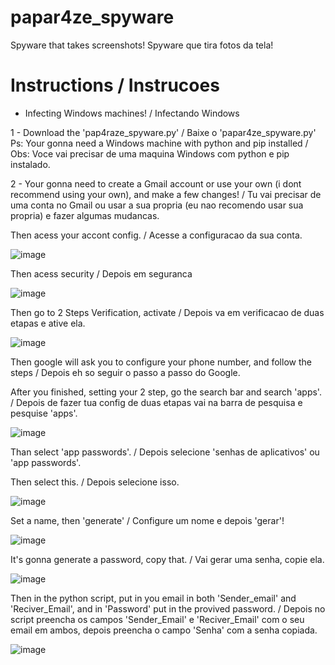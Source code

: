# papar4ze_spyware
Spyware that takes screenshots! Spyware que tira fotos da tela!


# Instructions / Instrucoes

- Infecting Windows machines! / Infectando Windows

1 - Download the 'pap4raze_spyware.py' / Baixe o 'papar4ze_spyware.py'
Ps: Your gonna need a Windows machine with python and pip installed / Obs: Voce vai precisar de uma maquina Windows com python e pip instalado.

2 - Your gonna need to create a Gmail account or use your own (i dont recommend using your own), and make a few changes! /  Tu vai precisar de uma conta no Gmail ou usar a sua propria (eu nao recomendo usar sua propria) e fazer algumas mudancas.

Then acess your accont config. /  Acesse a configuracao da sua conta.

![image](https://github.com/gr3yhatsk/papar4ze_spyware/assets/45762153/81719841-561d-4e6a-a5a4-1bbf6ab885c3)

Then acess security / Depois em seguranca

![image](https://github.com/gr3yhatsk/papar4ze_spyware/assets/45762153/cc2d7ab2-83ea-4181-8996-4914df043444)

Then go to 2 Steps Verification, activate / Depois va em verificacao de duas etapas e ative ela.

![image](https://github.com/gr3yhatsk/papar4ze_spyware/assets/45762153/ab893703-93cc-4043-9d2c-0c72c8ca7f0b)

Then google will ask you to configure your phone number, and follow the steps / Depois eh so seguir o passo a passo do Google.

After you finished, setting your 2 step, go the search bar and search 'apps'. / Depois de fazer tua config de duas etapas vai na barra de pesquisa e pesquise 'apps'.

![image](https://github.com/gr3yhatsk/papar4ze_spyware/assets/45762153/612dae5d-d4ff-4763-a207-5cc4a268002b)

Than select 'app passwords'. / Depois selecione 'senhas de aplicativos' ou 'app passwords'.

Then select this. /  Depois selecione isso.

![image](https://github.com/gr3yhatsk/papar4ze_spyware/assets/45762153/8d57d47a-1ec3-41f6-84ff-8ec57c9cfea5)

Set a name, then 'generate' /  Configure um nome e depois 'gerar'!

![image](https://github.com/gr3yhatsk/papar4ze_spyware/assets/45762153/7cb38c40-3a5b-45e4-8b69-a27dfad05f3f)

It's gonna generate a password, copy that. / Vai gerar uma senha, copie ela.

![image](https://github.com/gr3yhatsk/papar4ze_spyware/assets/45762153/1f62555d-43f3-4873-ab74-e91b18c378b1)

Then in the python script, put in you email in both 'Sender_email' and 'Reciver_Email', and in 'Password' put in the provived password. / Depois no script preencha os campos 'Sender_Email' e 'Reciver_Email' com o seu email em ambos, depois preencha o campo 'Senha' com a senha copiada.

![image](https://github.com/gr3yhatsk/papar4ze_spyware/assets/45762153/28ad52db-4073-412c-a86d-dfcbe143a06f)










